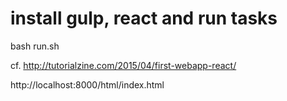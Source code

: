 # install gulp, react and run tasks

bash run.sh

cf. http://tutorialzine.com/2015/04/first-webapp-react/

http://localhost:8000/html/index.html